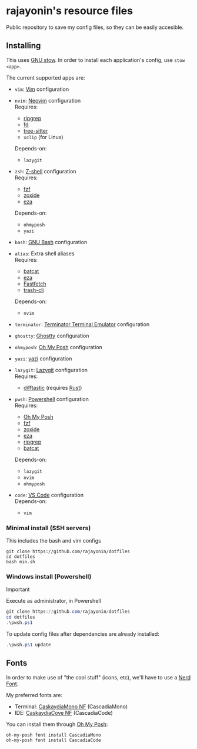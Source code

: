 # rajayonin's resource files

Public repository to save my config files, so they can be easily accesible.

## Installing
This uses [GNU stow](https://www.gnu.org/software/stow/). In order to install each application's config, use `stow <app>`.

The current supported apps are:
- `vim`: [Vim](https://www.vim.org/) configuration
- `nvim`: [Neovim](https://neovim.io/) configuration  
  Requires:
  - [ripgrep](https://github.com/BurntSushi/ripgrep)
  - [fd](https://github.com/sharkdp/fd)
  - [tree-sitter](https://github.com/tree-sitter/tree-sitter)
  - `xclip` (for Linux)

  Depends-on:
  - `lazygit`
- `zsh`: [Z-shell](https://www.zsh.org/) configuration  
  Requires:
  - [fzf](https://github.com/junegunn/fzf)
  - [zoxide](https://github.com/ajeetdsouza/zoxide)
  - [eza](https://github.com/eza-community/eza)

  Depends-on:
  - `ohmyposh`
  - `yazi`
- `bash`: [GNU Bash](https://www.gnu.org/software/bash/) configuration
- `alias`: Extra shell aliases  
  Requires:
  - [batcat](https://github.com/sharkdp/bat)
  - [eza](https://github.com/eza-community/eza)
  - [Fastfetch](https://github.com/fastfetch-cli/fastfetch)
  - [trash-cli](https://github.com/andreafrancia/trash-cli)

  Depends-on:
  - `nvim`
- `terminator`: [Terminator Terminal Emulator](https://gnome-terminator.org/) configuration
- `ghostty`: [Ghostty](https://ghostty.org/) configuration
- `ohmyposh`: [Oh My Posh](https://ohmyposh.dev/) configuration
- `yazi`: [yazi](https://github.com/sxyazi/yazi) configuration
- `lazygit`: [Lazygit](https://github.com/jesseduffield/lazygit) configuration  
  Requires:
    - [difftastic](https://github.com/wilfred/difftastic) (requires [Rust](https://rustup.rs/))
- `pwsh`: [Powershell](https://microsoft.com/powershell/) configuration  
  Requires:
    - [Oh My Posh](https://ohmyposh.dev/)
    - [fzf](https://github.com/junegunn/fzf)
    - [zoxide](https://github.com/ajeetdsouza/zoxide)
    - [eza](https://github.com/eza-community/eza)
    - [ripgrep](https://github.com/BurntSushi/ripgrep)
    - [batcat](https://github.com/sharkdp/bat)

  Depends-on:
    - `lazygit`
    - `nvim`
    - `ohmyposh`
- `code`: [VS Code](https://code.visualstudio.com/) configuration  
  Depends-on:
    - `vim`


### Minimal install (SSH servers)
This includes the bash and vim configs
```
git clone https://github.com/rajayonin/dotfiles
cd dotfiles
bash min.sh
```


### Windows install (Powershell)
> [!IMPORTANT]
> Execute as administrator, in Powershell
```powershell
git clone https://github.com/rajayonin/dotfiles
cd dotfiles
.\pwsh.ps1
```

To update config files after dependencies are already installed:
```powershell
.\pwsh.ps1 update
```



## Fonts
In order to make use of "the cool stuff" (icons, etc), we'll have to use a [Nerd Font](https://www.nerdfonts.com/).

My preferred fonts are:
- Terminal: [CaskaydiaMono NF](https://github.com/ryanoasis/nerd-fonts/tree/master/patched-fonts/CascadiaMono) (CascadiaMono)
- IDE: [CaskaydiaCove NF](https://github.com/ryanoasis/nerd-fonts/tree/master/patched-fonts/CascadiaCode) (CascadiaCode)

You can install them through [Oh My Posh](https://ohmyposh.dev/):
```
oh-my-posh font install CascadiaMono
oh-my-posh font install CascadiaCode
```

